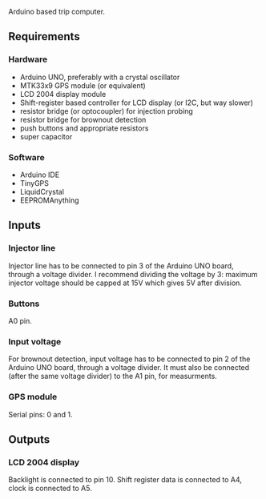 Arduino based trip computer.

## Requirements

### Hardware

- Arduino UNO, preferably with a crystal oscillator
- MTK33x9 GPS module (or equivalent)
- LCD 2004 display module
- Shift-register based controller for LCD display
  (or I2C, but way slower)
- resistor bridge (or optocoupler) for injection probing
- resistor bridge for brownout detection
- push buttons and appropriate resistors
- super capacitor

### Software

- Arduino IDE
- TinyGPS
- LiquidCrystal
- EEPROMAnything

## Inputs

### Injector line
Injector line has to be connected to pin 3 of the Arduino UNO board,
through a voltage divider. I recommend dividing the voltage by 3:
maximum injector voltage should be capped at 15V which gives 5V after
division.

### Buttons
A0 pin.

### Input voltage
For brownout detection, input voltage has to be connected to pin 2 of the
Arduino UNO board, through a voltage divider. It must also be connected
(after the same voltage divider) to the A1 pin, for measurments.

### GPS module
Serial pins: 0 and 1.

## Outputs

### LCD 2004 display
Backlight is connected to pin 10. Shift register data is connected to A4,
clock is connected to A5.
